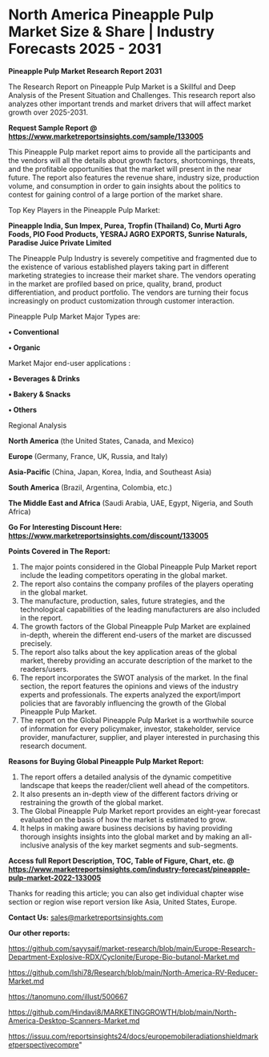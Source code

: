 # North America Pineapple Pulp Market Size & Share | Industry Forecasts 2025 - 2031

<strong>Pineapple Pulp Market Research Report 2031</strong>

The Research Report on Pineapple Pulp Market is a Skillful and Deep Analysis of the Present Situation and Challenges. This research report also analyzes other important trends and market drivers that will affect market growth over 2025-2031.

<strong>Request Sample Report @ <a href=https://www.marketreportsinsights.com/sample/133005>https://www.marketreportsinsights.com/sample/133005</a></strong>

This Pineapple Pulp market report aims to provide all the participants and the vendors will all the details about growth factors, shortcomings, threats, and the profitable opportunities that the market will present in the near future. The report also features the revenue share, industry size, production volume, and consumption in order to gain insights about the politics to contest for gaining control of a large portion of the market share.

Top Key Players in the Pineapple Pulp Market:

<strong>Pineapple India, Sun Impex, Purea, Tropfin (Thailand) Co, Murti Agro Foods, PIO Food Products, YESRAJ AGRO EXPORTS, Sunrise Naturals, Paradise Juice Private Limited</strong>

The Pineapple Pulp Industry is severely competitive and fragmented due to the existence of various established players taking part in different marketing strategies to increase their market share. The vendors operating in the market are profiled based on price, quality, brand, product differentiation, and product portfolio. The vendors are turning their focus increasingly on product customization through customer interaction.

Pineapple Pulp Market Major Types are:

<strong>• Conventional

• Organic</strong>

Market Major end-user applications :

<strong>• Beverages & Drinks

• Bakery & Snacks

• Others</strong>

Regional Analysis

</u><strong><b>North America</b></strong> (the United States, Canada, and Mexico)

<strong><b>Europe </b></strong>(Germany, France, UK, Russia, and Italy)

<strong><b>Asia-Pacific</b></strong> (China, Japan, Korea, India, and Southeast Asia)

<strong><b>South America</b></strong> (Brazil, Argentina, Colombia, etc.)

<strong><b>The Middle East and Africa</b></strong> (Saudi Arabia, UAE, Egypt, Nigeria, and South Africa)

<strong>Go For Interesting Discount Here: <a href=https://www.marketreportsinsights.com/discount/133005>https://www.marketreportsinsights.com/discount/133005</a></strong>

<strong>Points Covered in The Report:</strong>
<ol>
  <li>The major points considered in the Global Pineapple Pulp Market report include the leading competitors operating in the global market.</li>
  <li>The report also contains the company profiles of the players operating in the global market.</li>
  <li>The manufacture, production, sales, future strategies, and the technological capabilities of the leading manufacturers are also included in the report.</li>
  <li>The growth factors of the Global Pineapple Pulp Market are explained in-depth, wherein the different end-users of the market are discussed precisely.</li>
  <li>The report also talks about the key application areas of the global market, thereby providing an accurate description of the market to the readers/users.</li>
  <li>The report incorporates the SWOT analysis of the market. In the final section, the report features the opinions and views of the industry experts and professionals. The experts analyzed the export/import policies that are favorably influencing the growth of the Global Pineapple Pulp Market.</li>
  <li>The report on the Global Pineapple Pulp Market is a worthwhile source of information for every policymaker, investor, stakeholder, service provider, manufacturer, supplier, and player interested in purchasing this research document.</li>
</ol>
<strong>Reasons for Buying Global Pineapple Pulp Market Report:</strong>

<ol>
  <li>The report offers a detailed analysis of the dynamic competitive landscape that keeps the reader/client well ahead of the competitors.</li>
  <li>It also presents an in-depth view of the different factors driving or restraining the growth of the global market.</li>
  <li>The Global Pineapple Pulp Market report provides an eight-year forecast evaluated on the basis of how the market is estimated to grow.</li>
  <li>It helps in making aware business decisions by having providing thorough insights insights into the global market and by making an all-inclusive analysis of the key market segments and sub-segments.</li>
</ol>
<strong>Access full Report Description, TOC, Table of Figure, Chart, etc. @ <a href=https://www.marketreportsinsights.com/industry-forecast/pineapple-pulp-market-2022-133005>https://www.marketreportsinsights.com/industry-forecast/pineapple-pulp-market-2022-133005</a></strong>


Thanks for reading this article; you can also get individual chapter wise section or region wise report version like Asia, United States, Europe.

<strong>Contact Us:</strong>
sales@marketreportsinsights.com

<strong>Our other reports:</strong>

<a href=https://github.com/sayysaif/market-research/blob/main/Europe-Research-Department-Explosive-RDX/Cyclonite/Europe-Bio-butanol-Market.md>https://github.com/sayysaif/market-research/blob/main/Europe-Research-Department-Explosive-RDX/Cyclonite/Europe-Bio-butanol-Market.md</a>

<a href=https://github.com/Ishi78/Research/blob/main/North-America-RV-Reducer-Market.md>https://github.com/Ishi78/Research/blob/main/North-America-RV-Reducer-Market.md</a>

<a href=https://tanomuno.com/illust/500667>https://tanomuno.com/illust/500667</a>

<a href=https://github.com/Hindavi8/MARKETINGGROWTH/blob/main/North-America-Desktop-Scanners-Market.md>https://github.com/Hindavi8/MARKETINGGROWTH/blob/main/North-America-Desktop-Scanners-Market.md</a>

<a href=https://issuu.com/reportsinsights24/docs/europemobileradiationshieldmarketperspectivecompre>https://issuu.com/reportsinsights24/docs/europemobileradiationshieldmarketperspectivecompre</a>"
